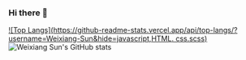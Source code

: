 ### Hi there 👋

<!--
**Weixiang-Sun/Weixiang-Sun** is a ✨ _special_ ✨ repository because its `README.md` (this file) appears on your GitHub profile.

Here are some ideas to get you started:

- 🔭 I’m currently working on ...
- 🌱 I’m currently learning ...
- 👯 I’m looking to collaborate on ...
- 🤔 I’m looking for help with ...
- 💬 Ask me about ...
- 📫 How to reach me: ...
- 😄 Pronouns: ...
- ⚡ Fun fact: ...
-->

[![Top Langs](https://github-readme-stats.vercel.app/api/top-langs/?username=Weixiang-Sun&hide=javascript,HTML. css.scss)](https://github.com/Weixinag-Sun/github-readme-stats)
![Weixiang Sun's GitHub stats](https://github-readme-stats.vercel.app/api?username=Weixiang-Sun&show_icons=true&theme=tokyonight)
